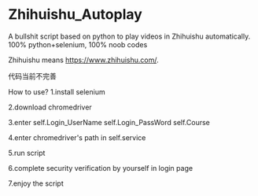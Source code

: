 # Zhihuishu_Autoplay
A bullshit script based on python to play videos in Zhihuishu automatically.
100% python+selenium, 100% noob codes

Zhihuishu means https://www.zhihuishu.com/.

代码当前不完善

How to use?
1.install selenium

2.download chromedriver

3.enter self.Login_UserName
        self.Login_PassWord
        self.Course

4.enter chromedriver's path in self.service

5.run script

6.complete security verification by yourself in login page

7.enjoy the script


